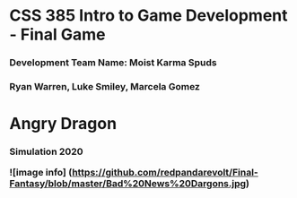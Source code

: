 # CSS 385 Intro to Game Development - Final Game
  <h3> Development Team Name: Moist Karma Spuds
    <h3> Ryan Warren, Luke Smiley, Marcela Gomez
      
     
<h1> Angry Dragon 

<h3> Simulation 2020 
  
  
![image info] (https://github.com/redpandarevolt/Final-Fantasy/blob/master/Bad%20News%20Dargons.jpg)
 
  
  
     

